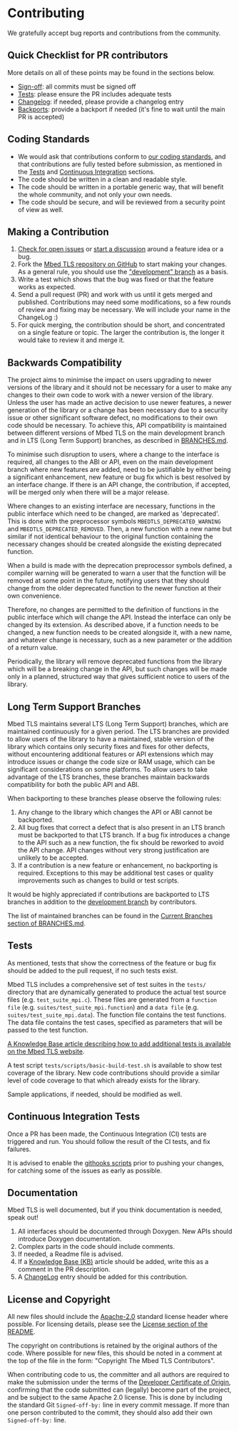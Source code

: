 Contributing
============
We gratefully accept bug reports and contributions from the community.

Quick Checklist for PR contributors
-----------------------------------
More details on all of these points may be found in the sections below.

- [Sign-off](#license-and-copyright): all commits must be signed off
- [Tests](#tests): please ensure the PR includes adequate tests
- [Changelog](#documentation): if needed, please provide a changelog entry
- [Backports](#long-term-support-branches): provide a backport if needed (it's fine to wait until the main PR is accepted)

Coding Standards
----------------
- We would ask that contributions conform to [our coding standards](https://mbed-tls.readthedocs.io/en/latest/kb/development/mbedtls-coding-standards/), and that contributions are fully tested before submission, as mentioned in the [Tests](#tests) and [Continuous Integration](#continuous-integration-tests) sections.
- The code should be written in a clean and readable style.
- The code should be written in a portable generic way, that will benefit the whole community, and not only your own needs.
- The code should be secure, and will be reviewed from a security point of view as well.

Making a Contribution
---------------------
1. [Check for open issues](https://github.com/Mbed-TLS/mbedtls/issues) or [start a discussion](https://lists.trustedfirmware.org/mailman3/lists/mbed-tls.lists.trustedfirmware.org) around a feature idea or a bug.
1. Fork the [Mbed TLS repository on GitHub](https://github.com/Mbed-TLS/mbedtls) to start making your changes. As a general rule, you should use the ["development" branch](https://github.com/Mbed-TLS/mbedtls/tree/development) as a basis.
1. Write a test which shows that the bug was fixed or that the feature works as expected.
1. Send a pull request (PR) and work with us until it gets merged and published. Contributions may need some modifications, so a few rounds of review and fixing may be necessary. We will include your name in the ChangeLog :)
1. For quick merging, the contribution should be short, and concentrated on a single feature or topic. The larger the contribution is, the longer it would take to review it and merge it.

Backwards Compatibility
-----------------------

The project aims to minimise the impact on users upgrading to newer versions of the library and it should not be necessary for a user to make any changes to their own code to work with a newer version of the library. Unless the user has made an active decision to use newer features, a newer generation of the library or a change has been necessary due to a security issue or other significant software defect, no modifications to their own code should be necessary. To achieve this, API compatibility is maintained between different versions of Mbed TLS on the main development branch and in LTS (Long Term Support) branches, as described in [BRANCHES.md](BRANCHES.md).

To minimise such disruption to users, where a change to the interface is required, all changes to the ABI or API, even on the main development branch where new features are added, need to be justifiable by either being a significant enhancement, new feature or bug fix which is best resolved by an interface change. If there is an API change, the contribution, if accepted, will be merged only when there will be a major release.

Where changes to an existing interface are necessary, functions in the public interface which need to be changed, are marked as 'deprecated'. This is done with the preprocessor symbols `MBEDTLS_DEPRECATED_WARNING` and `MBEDTLS_DEPRECATED_REMOVED`. Then, a new function with a new name but similar if not identical behaviour to the original function containing the necessary changes should be created alongside the existing deprecated function.

When a build is made with the deprecation preprocessor symbols defined, a compiler warning will be generated to warn a user that the function will be removed at some point in the future, notifying users that they should change from the older deprecated function to the newer function at their own convenience.

Therefore, no changes are permitted to the definition of functions in the public interface which will change the API. Instead the interface can only be changed by its extension. As described above, if a function needs to be changed, a new function needs to be created alongside it, with a new name, and whatever change is necessary, such as a new parameter or the addition of a return value.

Periodically, the library will remove deprecated functions from the library which will be a breaking change in the API, but such changes will be made only in a planned, structured way that gives sufficient notice to users of the library.

Long Term Support Branches
--------------------------
Mbed TLS maintains several LTS (Long Term Support) branches, which are maintained continuously for a given period. The LTS branches are provided to allow users of the library to have a maintained, stable version of the library which contains only security fixes and fixes for other defects, without encountering additional features or API extensions which may introduce issues or change the code size or RAM usage, which can be significant considerations on some platforms. To allow users to take advantage of the LTS branches, these branches maintain backwards compatibility for both the public API and ABI.

When backporting to these branches please observe the following rules:

1. Any change to the library which changes the API or ABI cannot be backported.
1. All bug fixes that correct a defect that is also present in an LTS branch must be backported to that LTS branch. If a bug fix introduces a change to the API such as a new function, the fix should be reworked to avoid the API change. API changes without very strong justification are unlikely to be accepted.
1. If a contribution is a new feature or enhancement, no backporting is required. Exceptions to this may be additional test cases or quality improvements such as changes to build or test scripts.

It would be highly appreciated if contributions are backported to LTS branches in addition to the [development branch](https://github.com/Mbed-TLS/mbedtls/tree/development) by contributors.

The list of maintained branches can be found in the [Current Branches section
of BRANCHES.md](BRANCHES.md#current-branches).

Tests
-----
As mentioned, tests that show the correctness of the feature or bug fix should be added to the pull request, if no such tests exist.

Mbed TLS includes a comprehensive set of test suites in the `tests/` directory that are dynamically generated to produce the actual test source files (e.g. `test_suite_mpi.c`). These files are generated from a `function file` (e.g. `suites/test_suite_mpi.function`) and a `data file` (e.g. `suites/test_suite_mpi.data`). The function file contains the test functions. The data file contains the test cases, specified as parameters that will be passed to the test function.

[A Knowledge Base article describing how to add additional tests is available on the Mbed TLS website](https://mbed-tls.readthedocs.io/en/latest/kb/development/test_suites/).

A test script `tests/scripts/basic-build-test.sh` is available to show test coverage of the library. New code contributions should provide a similar level of code coverage to that which already exists for the library.

Sample applications, if needed, should be modified as well.

Continuous Integration Tests
----------------------------
Once a PR has been made, the Continuous Integration (CI) tests are triggered and run. You should follow the result of the CI tests, and fix failures.

It is advised to enable the [githooks scripts](https://github.com/Mbed-TLS/mbedtls/tree/development/tests/git-scripts) prior to pushing your changes, for catching some of the issues as early as possible.

Documentation
-------------
Mbed TLS is well documented, but if you think documentation is needed, speak out!

1. All interfaces should be documented through Doxygen. New APIs should introduce Doxygen documentation.
1. Complex parts in the code should include comments.
1. If needed, a Readme file is advised.
1. If a [Knowledge Base (KB)](https://mbed-tls.readthedocs.io/en/latest/kb/) article should be added, write this as a comment in the PR description.
1. A [ChangeLog](https://github.com/Mbed-TLS/mbedtls/blob/development/ChangeLog.d/00README.md) entry should be added for this contribution.

License and Copyright
---------------------

All new files should include the [Apache-2.0](https://spdx.org/licenses/Apache-2.0.html) standard license header where possible. For licensing details, please see the [License section of the README](README.md#License).

The copyright on contributions is retained by the original authors of the code. Where possible for new files, this should be noted in a comment at the top of the file in the form: "Copyright The Mbed TLS Contributors".

When contributing code to us, the committer and all authors are required to make the submission under the terms of the [Developer Certificate of Origin](dco.txt), confirming that the code submitted can (legally) become part of the project, and be subject to the same Apache 2.0 license. This is done by including the standard Git `Signed-off-by:` line in every commit message. If more than one person contributed to the commit, they should also add their own `Signed-off-by:` line.
